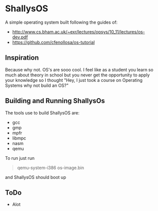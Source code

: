 # ShallysOS
A simple operating system built following the guides of:

* http://www.cs.bham.ac.uk/~exr/lectures/opsys/10_11/lectures/os-dev.pdf
* https://github.com/cfenollosa/os-tutorial

## Inspiration
Because why not. OS's are sooo cool. I feel like as a student you learn so much about theory in school but you never get the opportunity to apply your knowledge so I thought "Hey, I just took a course on Operating Systems why not build an OS?"

## Building and Running ShallysOs

The tools use to build ShallysOS are:
* gcc
* gmp
* mpfr
* libmpc
* nasm
* qemu

To run just run
> qemu-system-i386 os-image.bin

and ShallysOS should boot up

## ToDo 
- Alot 